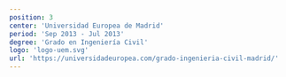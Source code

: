 ```yaml
---
position: 3
center: 'Universidad Europea de Madrid'
period: 'Sep 2013 - Jul 2013'
degree: 'Grado en Ingeniería Civil'
logo: 'logo-uem.svg'
url: 'https://universidadeuropea.com/grado-ingenieria-civil-madrid/'
---
```

